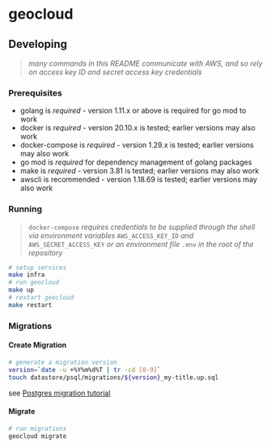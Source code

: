 # geocloud

## Developing

> _many commands in this README communicate with AWS, and so rely on access key ID and secret access key credentials_

### Prerequisites

* golang is *required* - version 1.11.x or above is required for go mod to work
* docker is *required* - version 20.10.x is tested; earlier versions may also work
* docker-compose is *required* - version 1.29.x is tested; earlier versions may also work
* go mod is *required* for dependency management of golang packages
* make is *required* - version 3.81 is tested; earlier versions may also work
* awscli is recommended - version 1.18.69 is tested; earlier versions may also work

### Running

> `docker-compose` _requires credentials to be supplied through the shell via environment variables_ `AWS_ACCESS_KEY_ID` _and_ `AWS_SECRET_ACCESS_KEY` _or an environment file_ `.env` _in the root of the repository_

```sh
# setup services
make infra
# run geocloud
make up
# restart geocloud
make restart
```

### Migrations

#### Create Migration

```sh
# generate a migration version
version=`date -u +%Y%m%d%T | tr -cd [0-9]`
touch datastore/psql/migrations/${version}_my-title.up.sql
```

see [Postgres migration tutorial](https://github.com/golang-migrate/migrate/blob/master/database/postgres/TUTORIAL.md)

#### Migrate

```sh
# run migrations
geocloud migrate
```
